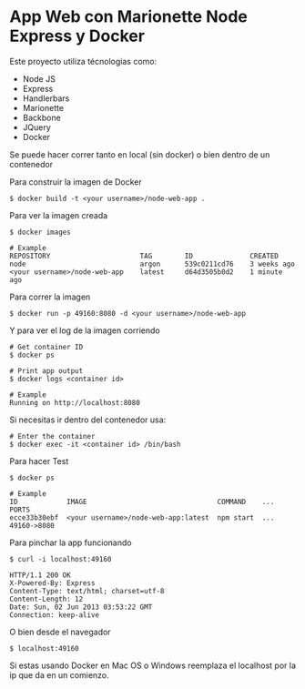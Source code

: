 # App Web con Marionette Node Express y Docker

Este proyecto utiliza técnologias como:

 * Node JS
 * Express
 * Handlerbars
 * Marionette
 * Backbone
 * JQuery
 * Docker

Se puede hacer correr tanto en local (sin docker) o bien dentro de un contenedor

Para construir la imagen de Docker

    $ docker build -t <your username>/node-web-app .

Para ver la imagen creada

    $ docker images

    # Example
    REPOSITORY                      TAG        ID              CREATED
    node                            argon      539c0211cd76    3 weeks ago
    <your username>/node-web-app    latest     d64d3505b0d2    1 minute ago


Para correr la imagen

    $ docker run -p 49160:8080 -d <your username>/node-web-app

Y para ver el log de la imagen corriendo

    # Get container ID
    $ docker ps

    # Print app output
    $ docker logs <container id>

    # Example
    Running on http://localhost:8080

Si necesitas ir dentro del contenedor usa:

    # Enter the container
    $ docker exec -it <container id> /bin/bash

Para hacer Test

    $ docker ps

    # Example
    ID            IMAGE                                COMMAND    ...   PORTS
    ecce33b30ebf  <your username>/node-web-app:latest  npm start  ...   49160->8080


Para pinchar la app funcionando

    $ curl -i localhost:49160

    HTTP/1.1 200 OK
    X-Powered-By: Express
    Content-Type: text/html; charset=utf-8
    Content-Length: 12
    Date: Sun, 02 Jun 2013 03:53:22 GMT
    Connection: keep-alive

O bien desde el navegador

    $ localhost:49160

Si estas usando Docker en Mac OS o Windows reemplaza el localhost por la ip que da en un comienzo.



